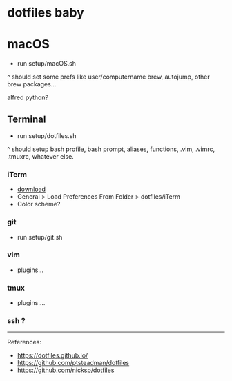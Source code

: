 # dotfiles baby

# macOS

- run setup/macOS.sh

^ should set some prefs like user/computername
brew, autojump, other brew packages...

alfred
python?



## Terminal

- run setup/dotfiles.sh

^ should setup bash profile, bash prompt, aliases, functions,
.vim, .vimrc, .tmuxrc, whatever else.

### iTerm
- [download](https://www.iterm2.com/version3.html)
- General > Load Preferences From Folder > dotfiles/iTerm
- Color scheme?

### git

- run setup/git.sh

### vim

- plugins...

### tmux

- plugins....

### ssh ?

-------

References:

- https://dotfiles.github.io/
- https://github.com/ptsteadman/dotfiles
- https://github.com/nicksp/dotfiles

